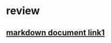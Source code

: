 # review

## [markdown document link1](http://blog.kalkin7.com/2014/02/10/lets-write-using-markdown/)